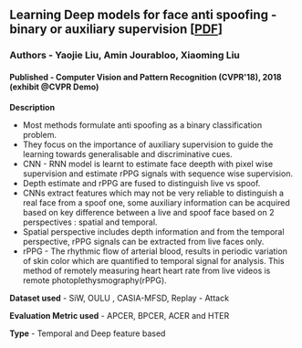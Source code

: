 ## Learning Deep models for face anti spoofing - binary or auxiliary supervision [[PDF](https://arxiv.org/pdf/1803.11097)]

### Authors - Yaojie Liu, Amin Jourabloo, Xiaoming Liu

#### Published  - Computer Vision and Pattern Recognition (CVPR'18), 2018 (exhibit @CVPR Demo) 

**Description** 
- Most methods formulate anti  spoofing as a binary classification problem.
- They focus on the importance of auxiliary supervision to guide the learning towards generalisable and discriminative cues.
- CNN - RNN model is learnt to estimate face deepth with pixel wise supervision and estimate rPPG signals with sequence wise supervision.
- Depth estimate and rPPG are fused to distinguish live vs spoof.
- CNNs extract features which may not be very reliable to distinguish a real face from a spoof one, some auxiliary information can be acquired based on key difference between a  live and spoof face based on 2 perspectives : spatial and temporal.
- Spatial perspective includes depth information and from the temporal perspective, rPPG signals can be extracted from live faces only.
- rPPG - The rhythmic flow of arterial blood, results in periodic variation of skin color which are quantified to temporal signal for analysis. This method of remotely measuring heart heart rate from live videos is remote photoplethysmography(rPPG).

**Dataset used** - SiW, OULU , CASIA-MFSD, Replay - Attack

**Evaluation Metric used** - APCER, BPCER, ACER and HTER

**Type** - Temporal and Deep feature based
